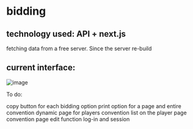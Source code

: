 # bidding
## technology used: API + next.js
fetching data from a free server. Since the server re-build 

## current interface:
![image](https://github.com/user-attachments/assets/11a011f7-7789-4204-a67e-e273d2041010)

To do:

copy button for each bidding option
print option for a page and entire convention
dynamic page for players
convention list on the player page
convention page
edit function
log-in and session

